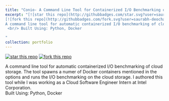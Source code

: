 ```yaml
---
title: "Conio- A Command Line Tool for Containerized I/O Benchmarking of Cloud Storage"
excerpt: "[![star this repo](http://githubbadges.com/star.svg?user=saurabh-deochake&repo=Topik)](https://github.com/saurabh-deochake/conio)
[![fork this repo](http://githubbadges.com/fork.svg?user=saurabh-deochake&repo=Topik)](https://github.com/saurabh-deochake/conio/fork) <br/><br/>
A command line tool for automatic containerized I/O benchmarking of cloud storage. The tool spawns a numer of Docker containers mentioned in the options and runs the I/O benchmarking on the cloud storage.
 <br/> Built Using: Python, Docker

"
collection: portfolio
---
```


[![star this repo](http://githubbadges.com/star.svg?user=saurabh-deochake&repo=Topik)](https://github.com/saurabh-deochake/conio)
[![fork this repo](http://githubbadges.com/fork.svg?user=saurabh-deochake&repo=Topik)](https://github.com/saurabh-deochake/conio/fork) 

A command line tool for automatic containerized I/O benchmarking of cloud storage. The tool spawns a numer of Docker containers mentioned in the options and runs the I/O benchmarking on the cloud storage. I authored this tool while I was working as a Cloud Software Engineer Intern at Intel Corporation. <br/> Built Using: Python, Docker
